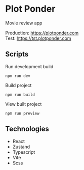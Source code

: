 # Plot Ponder

Movie review app

Production: https://plotponder.com \
Test: https://tst.plotponder.com

## Scripts

Run development build

```
npm run dev
```

Build project

```
npm run build
```

View built project

```
npm run preview
```

## Technologies

- React
- Zustand
- Typescript
- Vite
- Scss
